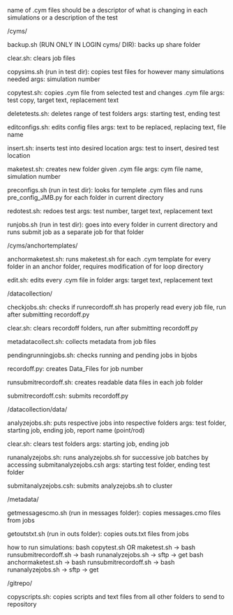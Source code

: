 name of .cym files should be a descriptor of what is changing in each simulations or a description of the test

/cyms/

backup.sh (RUN ONLY IN LOGIN cyms/ DIR):
backs up share folder

clear.sh:
clears job files

copysims.sh (run in test dir):
copies test files for however many simulations needed
args: simulation number

copytest.sh: 
copies .cym file from selected test and changes .cym file
args: test copy, target text, replacement text

deletetests.sh:
deletes range of test folders
args: starting test, ending test

editconfigs.sh:
edits config files
args: text to be replaced, replacing text, file name

insert.sh:
inserts test into desired location
args: test to insert, desired test location

maketest.sh: 
creates new folder given .cym file
args: cym file name, simulation number

preconfigs.sh (run in test dir):
looks for templete .cym files and runs pre_config_JMB.py for each folder in current directory

redotest.sh: 
redoes test
args: test number, target text, replacement text

runjobs.sh (run in test dir):
goes into every folder in current directory and runs submit job as a separate job for that folder

/cyms/anchortemplates/

anchormaketest.sh:
runs maketest.sh for each .cym template for every folder in an anchor folder, requires modification of for 
loop directory

edit.sh:
edits every .cym file in folder
args: target text, replacement text

/datacollection/

checkjobs.sh:
checks if runrecordoff.sh has properly read every job file, run after submitting recordoff.py 

clear.sh:
clears recordoff folders, run after submitting recordoff.py

metadatacollect.sh:
collects metadata from job files

pendingrunningjobs.sh:
checks running and pending jobs in bjobs

recordoff.py:
creates Data_Files for job number

runsubmitrecordoff.sh:
creates readable data files in each job folder

submitrecordoff.csh:
submits recordoff.py

/datacollection/data/

analyzejobs.sh: 
puts respective jobs into respective folders
args: test folder, starting job, ending job, report name (point/rod) 

clear.sh:
clears test folders
args: starting job, ending job

runanalyzejobs.sh:
runs analyzejobs.sh for successive job batches by accessing submitanalyzejobs.csh
args: starting test folder, ending test folder

submitanalyzejobs.csh:
submits analyzejobs.sh to cluster

/metadata/

getmessagescmo.sh (run in messages folder):
copies messages.cmo files from jobs

getoutstxt.sh (run in outs folder):
copies outs.txt files from jobs

how to run simulations:
bash copytest.sh OR maketest.sh -> bash runsubmitrecordoff.sh -> bash runanalyzejobs.sh -> sftp -> get
bash anchormaketest.sh -> bash runsubmitrecordoff.sh -> bash runanalyzejobs.sh -> sftp -> get

/gitrepo/

copyscripts.sh:
copies scripts and text files from all other folders to send to repository
